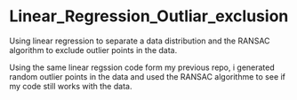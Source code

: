 # Linear_Regression_Outliar_exclusion
Using linear regression to separate a data distribution and the RANSAC algorithm to exclude outlier points in the data.

Using the same linear regssion code form my previous repo, i generated random outlier points in the data and used the RANSAC algorithme to see if my code still works with the data.
